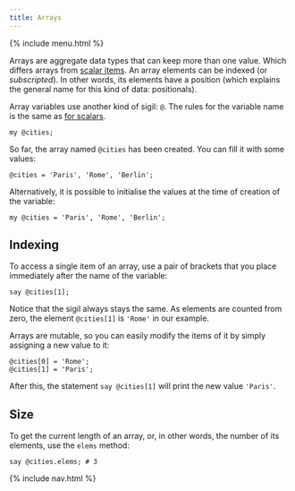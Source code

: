 ```yaml
---
title: Arrays
---
```


{% include menu.html %}

Arrays are aggregate data types that can keep more than one value. Which differs arrays from [scalar items](/raku-course/essentials/scalar-variables). An array elements can be indexed (or _subscripted_). In other words, its elements have a position (which explains the general name for this kind of data: positionals).

Array variables use another kind of sigil: `@`. The rules for the variable name is the same as [for scalars](/raku-course/essentials/scalar-variables/identifiers/).

    my @cities;

So far, the array named `@cities` has been created. You can fill it with some values:

    @cities = 'Paris', 'Rome', 'Berlin';

Alternatively, it is possible to initialise the values at the time of creation of the variable:

    my @cities = 'Paris', 'Rome', 'Berlin';

## Indexing

To access a single item of an array, use a pair of brackets that you place immediately after the name of the variable:

    say @cities[1];

Notice that the sigil always stays the same. As elements are counted from zero, the element `@cities[1]` is `'Rome'` in our example.

Arrays are mutable, so you can easily modify the items of it by simply assigning a new value to it:

    @cities[0] = 'Rome';
    @cities[1] = 'Paris';

After this, the statement `say @cities[1]` will print the new value `'Paris'`.

## Size

To get the current length of an array, or, in other words, the number of its elements, use the `elems` method:

    say @cities.elems; # 3

{% include nav.html %}
